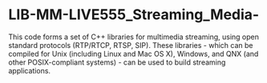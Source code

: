 LIB-MM-LIVE555_Streaming_Media-
===============================

This code forms a set of C++ libraries for multimedia streaming, using open standard protocols (RTP/RTCP, RTSP, SIP). These libraries - which can be compiled for Unix (including Linux and Mac OS X), Windows, and QNX (and other POSIX-compliant systems) - can be used to build streaming applications. 
